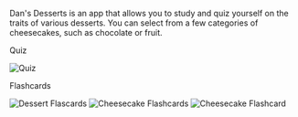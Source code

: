 Dan's Desserts is an app that allows you to study and quiz yourself on the traits of various desserts. You can select from a few categories of cheesecakes, such as chocolate or fruit.


Quiz

![Quiz](https://i.imgur.com/AHVVxuq.png)

Flashcards

![Dessert Flascards](https://i.imgur.com/rXObS5z.png)
![Cheesecake Flashcards](https://i.imgur.com/ijkiVwN.png)
![Cheesecake Flashcard](https://i.imgur.com/BJcDfOT.png)
